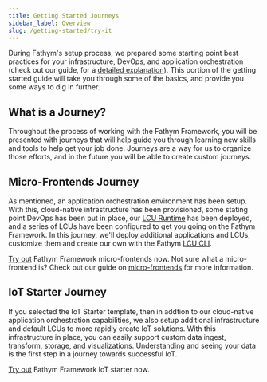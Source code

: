 ```yaml
---
title: Getting Started Journeys
sidebar_label: Overview
slug: /getting-started/try-it
---
```


During Fathym's setup process, we prepared some starting point best practices for your infrastructure, DevOps, and application orchestration (check out our guide, for a [detailed explanation](enterprise-setup-explained)).  This portion of the getting started guide will take you through some of the basics, and provide you some ways to dig in further.

<!-- 
Some context on what was setup... DevOps, Azure resources, LCU Runtime, default micro-apps and pre-conifgured microapps

Summarize where we'll start, what we'll accomplish, and where we'll end...

Deafult apps relate to enterprise whitelabeling -->

## What is a Journey?

Throughout the process of working with the Fathym Framework, you will be presented with journeys that will help guide you through learning new skills and tools to help get your job done.  Journeys are a way for us to organize those efforts, and in the future you will be able to create custom journeys.

## Micro-Frontends Journey

As mentioned, an application orchestration environment has been setup.  With this, cloud-native infrastructure has been provisioned, some stating point DevOps has been put in place, our [LCU Runtime](../developers/applications/runtime) has been deployed, and a series of LCUs have been configured to get you going on the Fathym Framework.  In this journey, we'll deploy additional applications and LCUs, customize them and create our own with the Fathym [LCU CLI](../developers/applications/cli).

[Try out](try-it/micro-frontends) Fathym Framework micro-frontends now.  Not sure what a micro-frontend is?  Check out our guide on [micro-frontends](../developers/applications/micro-frontends) for more information.  

## IoT Starter Journey

If you selected the IoT Starter template, then in addtion to our cloud-native application orchestration capabilities, we also setup additional infrastructure and default LCUs to more rapidly create IoT solutions.  With this infrastructure in place, you can easily support custom data ingest, transform, storage, and visualizations.  Understanding and seeing your data is the first step in a journey towards successful IoT.

[Try out](try-it/iot) Fathym Framework IoT starter now.
